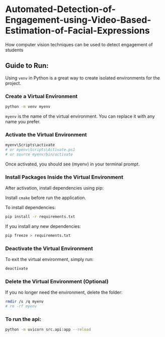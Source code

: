 # Automated-Detection-of-Engagement-using-Video-Based-Estimation-of-Facial-Expressions

How computer vision techniques can be used to detect engagement of students


## Guide to Run:

Using `venv` in Python is a great way to create isolated environments for the project.

### Create a Virtual Environment

```sh
python -m venv myenv
```

`myenv` is the name of the virtual environment. You can replace it with any name you prefer.

### Activate the Virtual Environment

```sh
myenv\Scripts\activate
# or myenv\Scripts\Activate.ps1
# or source myenv/bin/activate
```

Once activated, you should see (myenv) in your terminal prompt.

### Install Packages Inside the Virtual Environment
After activation, install dependencies using pip:  

Install `cmake` before run the application.  

To install dependencies:  

```sh
pip install -r requirements.txt
```

If you install any new dependencies:

```sh
pip freeze > requirements.txt
```

### Deactivate the Virtual Environment
To exit the virtual environment, simply run:

```sh
deactivate
```

### Delete the Virtual Environment (Optional)

If you no longer need the environment, delete the folder:

```sh
rmdir /s /q myenv
# rm -rf myenv
```

### To run the api:

```sh
python -m uvicorn src.api:app --reload
```